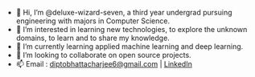 - 👋 Hi, I’m @deluxe-wizard-seven, a third year undergrad pursuing engineering with majors in Computer Science.
- 👀 I’m interested in learning new technologies, to explore the unknown domains, to learn and to share my knowledge.
- 🌱 I’m currently learning applied machine learning and deep learning.
- 💞️ I’m looking to collaborate on open source projects.
- 📫 Email : diptobhattacharjee6@gmail.com | [LinkedIn](https://www.linkedin.com/in/dipto-bhattacharjee-160a10205/)
